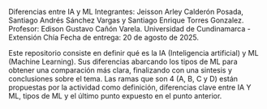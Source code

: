 Diferencias entre IA y ML
Integrantes: Jeisson Arley Calderón Posada, Santiago Andrés Sánchez Vargas y Santiago Enrique Torres Gonzalez.
Profesor: Edison Gustavo Cañón Varela.
Universidad de Cundinamarca - Extensión Chía
Fecha de entrega: 20 de agosto de 2025.

Este repositorio consiste en definir qué es la IA (Inteligencia artificial) y ML (Machine Learning). Sus diferencias abarcando los tipos de ML 
para obtener una comparación más clara, finalizando con una sintesis y conclusiones sobre el tema. Las ramas que son 4 (A, B, C y D) están propuestas por 
la actividad como definición, diferencias clave entre IA Y ML, tipos de ML y el último punto expuesto en el punto anterior. 

